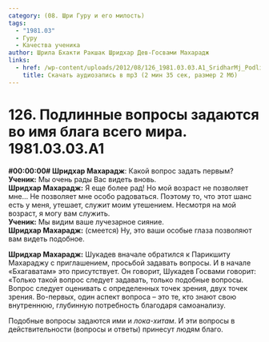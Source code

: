 ```yaml
---
category: (08. Шри Гуру и его милость)
tags:
  - "1981.03"
  - Гуру
  - Качества ученика
author: Шрила Бхакти Ракшак Шридхар Дев-Госвами Махарадж
links:
  - href: /wp-content/uploads/2012/08/126_1981.03.03.A1_SridharMj_Podlinnye_voprosy_zadayutsya_vo_imya_blaga_vsego_mira.mp3
    title: Скачать аудиозапись в mp3 (2 мин 35 сек, размер 2 Мб)
---
```


# 126. Подлинные вопросы задаются во имя блага всего мира. 1981.03.03.A1

**#00:00:00# Шридхар Махарадж**: Какой вопрос задать первым?\
**Ученик:** Мы очень рады Вас видеть вновь.\
**Шридхар Махарадж:** Я еще более рад! Но мой возраст не позволяет мне… Не позволяет мне особо радоваться. Поэтому то, что этот шанс есть у меня, утешает, служит моим утешением. Несмотря на мой возраст, я могу вам служить.\
**Ученик:** Мы видим ваше лучезарное сияние.\
**Шридхар Махарадж:** (смеется) Ну, это ваши особые глаза позволяют вам видеть подобное.

**Шридхар Махарадж:** Шукадев вначале обратился к Парикшиту Махараджу с приглашением, просьбой задавать вопросы. И в начале «Бхагаватам» это присутствует. Он говорит, Шукадев Госвами говорит: «Только такой вопрос следует задавать, только подобные вопросы. Вопрос следует оценивать с определенных точек зрения, двух точек зрения. Во-первых, один аспект вопроса – это те, кто знают свою внутреннюю, глубинную потребность благодаря самоанализу.

Подобные вопросы задаются ими и *лока-хитам*. И эти вопросы в действительности (вопросы и ответы) принесут людям благо.

